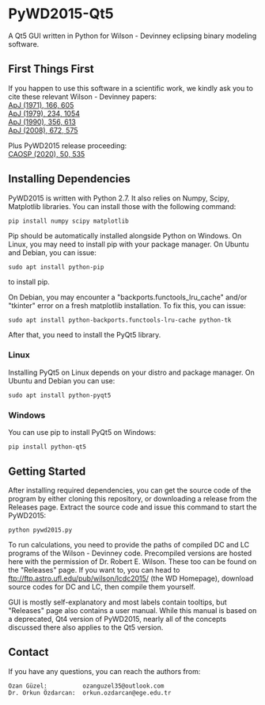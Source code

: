 # PyWD2015-Qt5
A Qt5 GUI written in Python for Wilson - Devinney eclipsing binary modeling software.

## First Things First
If you happen to use this software in a scientific work, we kindly ask you to cite these relevant Wilson - Devinney papers:  
[ApJ (1971), 166, 605](https://ui.adsabs.harvard.edu/abs/1971ApJ...166..605W/abstract)  
[ApJ (1979), 234, 1054](https://ui.adsabs.harvard.edu/abs/1979ApJ...234.1054W/abstract)  
[ApJ (1990), 356, 613](https://ui.adsabs.harvard.edu/abs/1990ApJ...356..613W/abstract)  
[ApJ (2008), 672, 575](https://ui.adsabs.harvard.edu/abs/2008ApJ...672..575W/abstract)  

Plus PyWD2015 release proceeding:  
[CAOSP (2020), 50, 535](https://ui.adsabs.harvard.edu/abs/2020CoSka..50..535G/abstract)  

## Installing Dependencies
PyWD2015 is written with Python 2.7. It also relies on Numpy, Scipy, Matplotlib libraries. You can install those with the following command:  

```pip install numpy scipy matplotlib``` 

Pip should be automatically installed alongside Python on Windows. On Linux, you may need to install pip with your package manager. On Ubuntu and Debian, you can issue:  

```sudo apt install python-pip```   

to install pip.

On Debian, you may encounter a "backports.functools_lru_cache" and/or "tkinter" error on a fresh matplotlib installation. To fix this, you can issue:  

```sudo apt install python-backports.functools-lru-cache python-tk```  

After that, you need to install the PyQt5 library.  

### Linux
Installing PyQt5 on Linux depends on your distro and package manager. On Ubuntu and Debian you can use:  

```sudo apt install python-pyqt5```  

### Windows
You can use pip to install PyQt5 on Windows:  

```pip install python-qt5```  

## Getting Started

After installing required dependencies, you can get the source code of the program by either cloning this repository, or downloading a release from the Releases page. Extract the source code and issue this command to start the PyWD2015:

```python pywd2015.py```  

To run calculations, you need to provide the paths of compiled DC and LC programs of the Wilson - Devinney code. Precompiled versions are hosted here with the permission of Dr. Robert E. Wilson. These too can be found on the "Releases" page. If you want to, you can head to ftp://ftp.astro.ufl.edu/pub/wilson/lcdc2015/ (the WD Homepage), download source codes for DC and LC, then compile them yourself.

GUI is mostly self-explanatory and most labels contain tooltips, but "Releases" page also contains a user manual. While this manual is based on a deprecated, Qt4 version of PyWD2015, nearly all of the concepts discussed there also applies to the Qt5 version.

## Contact

If you have any questions, you can reach the authors from:

```
Ozan Güzel:          ozanguzel35@outlook.com  
Dr. Orkun Özdarcan:  orkun.ozdarcan@ege.edu.tr
``` 
